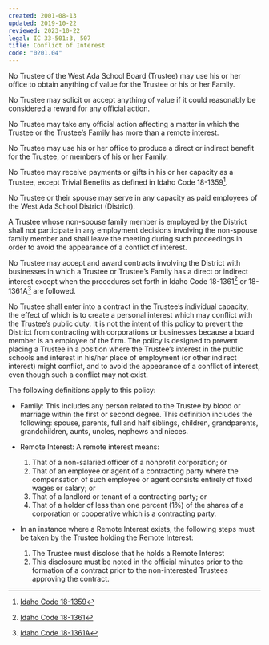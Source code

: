 ```yaml
---
created: 2001-08-13
updated: 2019-10-22
reviewed: 2023-10-22
legal: IC 33-501:3, 507
title: Conflict of Interest
code: "0201.04"
---
```


No Trustee of the West Ada School Board (Trustee) may use his or her office to obtain anything of value for the Trustee or his or her Family.

No Trustee may solicit or accept anything of value if it could reasonably be considered a reward for any official action.

No Trustee may take any official action affecting a matter in which the Trustee or the Trustee’s Family has more than a remote interest.

No Trustee may use his or her office to produce a direct or indirect benefit for the Trustee, or members of his or her Family.

No Trustee may receive payments or gifts in his or her capacity as a Trustee, except Trivial Benefits as defined in Idaho Code 18-1359[^ic-18-1359].

No Trustee or their spouse may serve in any capacity as paid employees of the West Ada School District (District).

A Trustee whose non-spouse family member is employed by the District shall not participate in any employment decisions involving the non-spouse family member and shall leave the meeting during such proceedings in order to avoid the appearance of a conflict of interest.

No Trustee may accept and award contracts involving the District with businesses in which a Trustee or Trustee’s Family has a direct or indirect interest except when the procedures set forth in Idaho Code 18-1361[^ic-18-1361] or 18-1361A[^ic-18-1361A] are followed.

No Trustee shall enter into a contract in the Trustee’s individual capacity, the effect of which is to create a personal interest which may conflict with the Trustee’s public duty. It is not the intent of this policy to prevent the District from contracting with corporations or businesses because a board member is an employee of the firm. The policy is designed to prevent placing a Trustee in a position where the Trustee’s interest in the public schools and interest in his/her place of employment (or other indirect interest) might conflict, and to avoid the appearance of a conflict of interest, even though such a conflict may not exist.

The following definitions apply to this policy:

- Family: This includes any person related to the Trustee by blood or marriage within the first or second degree.
This definition includes the following: spouse, parents, full and half siblings, children, grandparents,
grandchildren, aunts, uncles, nephews and nieces.

- Remote Interest: A remote interest means:
    1. That of a non-salaried officer of a nonprofit corporation; or
    1. That of an employee or agent of a contracting party where the compensation of such employee or agent consists entirely of fixed wages or salary; or
    1. That of a landlord or tenant of a contracting party; or
    1. That of a holder of less than one percent (1%) of the shares of a corporation or cooperative which is a contracting party.

- In an instance where a Remote Interest exists, the following steps must be taken by the Trustee holding the Remote Interest:
    1. The Trustee must disclose that he holds a Remote Interest
    1. This disclosure must be noted in the official minutes prior to the formation of a contract prior to the non-interested Trustees approving the contract.

[^ic-18-1359]: [Idaho Code 18-1359](https://legislature.idaho.gov/statutesrules/idstat/title18/t18ch13/sect18-1359/)
[^ic-18-1361]: [Idaho Code 18-1361](https://legislature.idaho.gov/statutesrules/idstat/title18/t18ch13/sect18-1361/)
[^ic-18-1361A]: [Idaho Code 18-1361A](https://legislature.idaho.gov/statutesrules/idstat/title18/t18ch13/sect18-1361a/)
